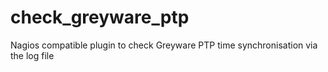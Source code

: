 # check_greyware_ptp
Nagios compatible plugin to check Greyware PTP time synchronisation via the log file
